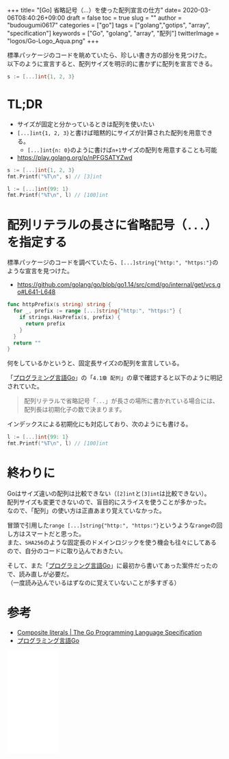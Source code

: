 +++
title= "[Go] 省略記号（...）を使った配列宣言の仕方"
date= 2020-03-06T08:40:26+09:00
draft = false
toc = true
slug = ""
author = "budougumi0617"
categories = ["go"]
tags = ["golang","gotips", "array", "specification"]
keywords = ["Go", "golang", "array", "配列"]
twitterImage = "logos/Go-Logo_Aqua.png"
+++

標準パッケージのコードを眺めていたら、珍しい書き方の部分を見つけた。  
以下のように宣言すると、配列サイズを明示的に書かずに配列を宣言できる。

```go
s := [...]int{1, 2, 3}
```

<!--more-->

# TL;DR
- サイズが固定と分かっているときは配列を使いたい
- `[...]int{1, 2, 3}`と書けば暗黙的にサイズが計算された配列を用意できる。
    - `[...]int{n: 0}`のように書けば`n+1`サイズの配列を用意することも可能
- https://play.golang.org/p/nPFGSATYZwd

```go
s := [...]int{1, 2, 3}
fmt.Printf("%T\n", s) // [3]int

l := [...]int{99: 1}
fmt.Printf("%T\n", l) // [100]int
```

# 配列リテラルの長さに省略記号（`...`）を指定する
標準パッケージのコードを調べていたら、`[...]string{"http:", "https:"}`のような宣言を見つけた。

- https://github.com/golang/go/blob/go1.14/src/cmd/go/internal/get/vcs.go#L641-L648

```go
func httpPrefix(s string) string {
  for _, prefix := range [...]string{"http:", "https:"} {
    if strings.HasPrefix(s, prefix) {
      return prefix
    }
  }
  return ""
}
```

何をしているかというと、固定長サイズ`2`の配列を宣言している。

「[プログラミング言語Go](https://amzn.to/2IpIZMc)」の「`4.1章 配列`」の章で確認すると以下のように明記されていた。

> 配列リテラルで省略記号「`...`」が長さの場所に書かれている場合には、配列長は初期化子の数で決まります。

インデックスによる初期化にも対応しており、次のようにも書ける。

```go
l := [...]int{99: 1}
fmt.Printf("%T\n", l) // [100]int
```

# 終わりに
Goはサイズ違いの配列は比較できない（`[2]int`と`[3]int`は比較できない）。  
配列サイズも変更できないので、盲目的にスライスを使うことが多かった。  
なので、「配列」の使い方は正直あまり覚えていなかった。

冒頭で引用した`range [...]string{"http:", "https:"}`というような`range`の回し方はスマートだと思った。  
また、`SHA256`のような固定長のドメインロジックを使う機会も往々にしてあるので、自分のコードに取り込んでおきたい。

そして、また「[プログラミング言語Go](https://amzn.to/2IpIZMc)」に最初から書いてあった案件だったので、読み直しが必要だ。  
（一度読み込んでいるはずなのに覚えていないことが多すぎる）

# 参考
- [Composite literals | The Go Programming Language Specification](https://golang.org/ref/spec#Composite_literals)
- [プログラミング言語Go](https://amzn.to/2IpIZMc)

<iframe style="width:120px;height:240px;" marginwidth="0" marginheight="0" scrolling="no" frameborder="0" src="//rcm-fe.amazon-adsystem.com/e/cm?lt1=_blank&bc1=000000&IS2=1&bg1=FFFFFF&fc1=000000&lc1=0000FF&t=github.io-22&language=ja_JP&o=9&p=8&l=as4&m=amazon&f=ifr&ref=as_ss_li_til&asins=4621300253&linkId=d936cb6b1a4edb520517e88b89bce696"></iframe>
